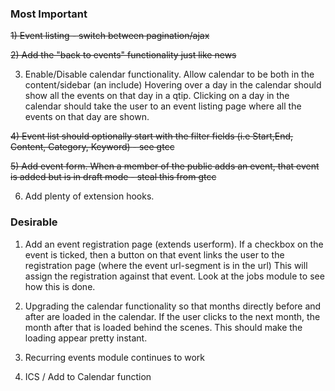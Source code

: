 ### Most Important

~~1) Event listing - switch between pagination/ajax~~

~~2) Add the "back to events" functionality just like news~~

3) Enable/Disable calendar functionality. Allow calendar to be both in the content/sidebar (an include)
 Hovering over a day in the calendar should show all the events on that day in a qtip.
 Clicking on a day in the calendar should take the user to an event listing page where all the events on that day are shown.
 
~~4) Event list should optionally start with the filter fields (i.e Start,End, Content, Category, Keyword) - see gtcc~~

~~5) Add event form. When a member of the public adds an event, that event is added but is in draft mode - steal this from gtcc~~

6) Add plenty of extension hooks.

### Desirable
1) Add an event registration page (extends userform). If a checkbox on the event is ticked, then a button on that event links the user to the registration page (where the event url-segment is in the url) This will assign the registration against that event. Look at the jobs module to see how this is done.

2) Upgrading the calendar functionality so that months directly before and after are loaded in the calendar. If the user clicks to the next month, the month after that is loaded behind the scenes. This should make the loading appear pretty instant.

3) Recurring events module continues to work

4) ICS / Add to Calendar function